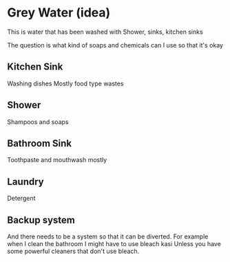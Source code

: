 # Grey Water (idea)

This is water that has been washed with
Shower, sinks, kitchen sinks

The question is what kind of soaps and chemicals can I use so that it's okay

## Kitchen Sink
Washing dishes
Mostly food type wastes

## Shower
Shampoos and soaps

## Bathroom Sink
Toothpaste and mouthwash mostly

## Laundry
Detergent

## Backup system
And there needs to be a system so that it can be diverted.
For example when I clean the bathroom
I might have to use bleach kasi
Unless you have some powerful cleaners that don't use bleach.